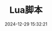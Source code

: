 ---
bookCollapseSection: true
weight: 212
title: Lua脚本
date: 2024-12-29 15:32:21
image: https://s2.loli.net/2025/09/24/hzeyjtaJWSTmg32.png
---